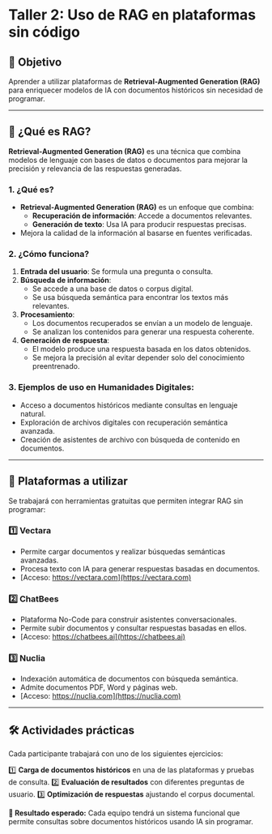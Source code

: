 # Taller 2: Uso de RAG en plataformas sin código

## 🎯 Objetivo
Aprender a utilizar plataformas de **Retrieval-Augmented Generation (RAG)** para enriquecer modelos de IA con documentos históricos sin necesidad de programar.

---

## 📌 ¿Qué es RAG?
**Retrieval-Augmented Generation (RAG)** es una técnica que combina modelos de lenguaje con bases de datos o documentos para mejorar la precisión y relevancia de las respuestas generadas.

### 1. ¿Qué es?
- **Retrieval-Augmented Generation (RAG)** es un enfoque que combina:
  - **Recuperación de información**: Accede a documentos relevantes.
  - **Generación de texto**: Usa IA para producir respuestas precisas.
- Mejora la calidad de la información al basarse en fuentes verificadas.

### 2. ¿Cómo funciona?
1. **Entrada del usuario**: Se formula una pregunta o consulta.
2. **Búsqueda de información**:
   - Se accede a una base de datos o corpus digital.
   - Se usa búsqueda semántica para encontrar los textos más relevantes.
3. **Procesamiento**:
   - Los documentos recuperados se envían a un modelo de lenguaje.
   - Se analizan los contenidos para generar una respuesta coherente.
4. **Generación de respuesta**:
   - El modelo produce una respuesta basada en los datos obtenidos.
   - Se mejora la precisión al evitar depender solo del conocimiento preentrenado.

### 3. Ejemplos de uso en Humanidades Digitales:
- Acceso a documentos históricos mediante consultas en lenguaje natural.
- Exploración de archivos digitales con recuperación semántica avanzada.
- Creación de asistentes de archivo con búsqueda de contenido en documentos.

---

## 🔧 Plataformas a utilizar
Se trabajará con herramientas gratuitas que permiten integrar RAG sin programar:

### 1️⃣ **Vectara**
- Permite cargar documentos y realizar búsquedas semánticas avanzadas.
- Procesa texto con IA para generar respuestas basadas en documentos.
- [Acceso: https://vectara.com](https://vectara.com)

### 2️⃣ **ChatBees**
- Plataforma No-Code para construir asistentes conversacionales.
- Permite subir documentos y consultar respuestas basadas en ellos.
- [Acceso: https://chatbees.ai](https://chatbees.ai)

### 3️⃣ **Nuclia**
- Indexación automática de documentos con búsqueda semántica.
- Admite documentos PDF, Word y páginas web.
- [Acceso: https://nuclia.com](https://nuclia.com)

---

## 🛠️ Actividades prácticas
Cada participante trabajará con uno de los siguientes ejercicios:

1️⃣ **Carga de documentos históricos** en una de las plataformas y pruebas de consulta.
2️⃣ **Evaluación de resultados** con diferentes preguntas de usuario.
3️⃣ **Optimización de respuestas** ajustando el corpus documental.

**🎯 Resultado esperado:**
Cada equipo tendrá un sistema funcional que permite consultas sobre documentos históricos usando IA sin programar.


